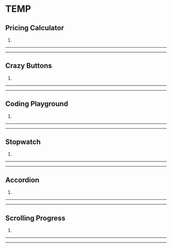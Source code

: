 # TEMP

## Pricing Calculator

1.

---

---

## Crazy Buttons

1.

---

---

## Coding Playground

1.

---

---

## Stopwatch

1.

---

---

## Accordion

1.

---

---

## Scrolling Progress

1.

---

---
